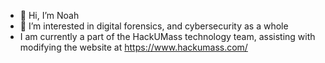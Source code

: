 - 👋 Hi, I’m Noah
- 👀 I’m interested in digital forensics, and cybersecurity as a whole
- I am currently a part of the HackUMass technology team, assisting with modifying the website at https://www.hackumass.com/

